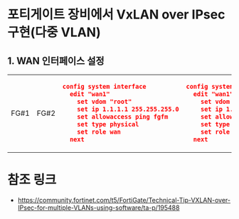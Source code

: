 # 포티게이트 장비에서 VxLAN over IPsec 구현(다중 VLAN)

## 1. WAN 인터페이스 설정

<table>
<tr>
<td>FG#1</td>
<td>FG#2</td>
<td>

```json
config system interface
  edit "wan1"
    set vdom "root"
    set ip 1.1.1.1 255.255.255.0
    set allowaccess ping fgfm
    set type physical
    set role wan
  next
```

</td>
<td>

```json
config system interface
  edit "wan1"
    set vdom "root"
    set ip 1.1.1.2 255.255.255.0
    set allowaccess ping fgfm
    set type physical
    set role wan
  next
```

</td>
</tr>
</table>


# 참조 링크
- https://community.fortinet.com/t5/FortiGate/Technical-Tip-VXLAN-over-IPsec-for-multiple-VLANs-using-software/ta-p/195488
